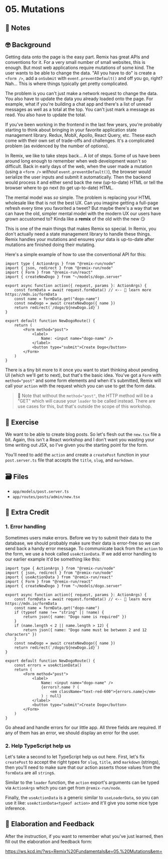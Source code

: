 # 05. Mutations

## 📝 Notes

## 🤓 Background

Getting data onto the page is the easy part. Remix has great APIs and
conventions for it. For a very small number of small websites, this is enough.
But most web applications require mutations of some kind. The user wants to be
able to change the data. "All you have to do" is create a `<form />`, add a
`onSubmit` with `event.preventDefault()` and off you go, right? Nah... This is
where things typically get pretty complicated.

The problem is you can't just make a network request to change the data. You
also have to update the data you already loaded onto the page. For example, what
if you're building a chat app and there's a list of unread messages as well as a
total at the top. You can't just mark a message as read. You also have to update
the total.

If you've been working in the frontend in the last few years, you're probably
starting to think about bringing in your favorite application state management
library. Redux, MobX, Apollo, React Query, etc. These each come with their own
set of trade-offs and challenges. It's a complicated problem (as evidenced by
the number of options).

In Remix, we like to take steps back... A _lot_ of steps. Some of us have been
around long enough to remember when web development wasn't so difficult. Back in
early days of the web, when the user made a mutation (using a `<form />`
_without_ `event.preventDefault()`), the browser would serialize the user inputs
and submit it automatically. Then the backend would process it and either send
back the new (up-to-date) HTML or tell the browser where to go next (to get
up-to-date) HTML.

The mental model was _so_ simple. The problem is replacing your HTML wholesale
like that is not the best UX. Can you imagine getting a full-page refresh every
time you favorited a tweet? But maybe there's a way that we can have the old,
simpler mental model with the modern UX our users have grown accustomed to?
Kinda like a **remix** of the old with the new 😏

This is one of the main things that makes Remix so special. In Remix, you don't
actually need a state management library to handle these things. Remix handles
your mutations and ensures your data is up-to-date after mutations are finished
doing their mutating.

Here's a simple example of how to use the conventional API for this:

```tsx app/routes/dogo/new.tsx
import type { ActionArgs } from "@remix-run/node"
import { json, redirect } from "@remix-run/node"
import { Form } from "@remix-run/react"
import { createNewDogo } from "~/models/dogo.server"

export async function action({ request, params }: ActionArgs) {
    const formData = await request.formData() // <-- 📜 learn more https://mdn.io/formData
    const name = formData.get("dogo-name")
    const newDogo = await createNewDogo({ name })
    return redirect(`/dogo/${newDogo.id}`)
}

export default function NewDogoRoute() {
    return (
        <Form method="post">
            <label>
                Name: <input name="dogo-name" />
            </label>
            <button type="submit">Create Dogo</button>
        </Form>
    )
}
```

There is a tiny bit more to it once you want to start thinking about pending UI
(which we'll get to next), but that's the basic idea. You've got a `Form` with
`method="post"` and some form elements and when it's submitted, Remix will call
your `action` with the request which you can use to get the form data.

> 🦉 Note that without the `method="post"`, the HTTP method will be a "GET"
> which will cause your `loader` to be called instead. There are use cases for
> this, but that's outside the scope of this workshop.

## 💪 Exercise

We want to be able to create blog posts. So let's flesh out the `new.tsx` file a
bit. Again, this isn't a React workshop and I don't want you wasting your time
writing out JSX, so I've given you the starting point for the form.

You'll need to add the `action` and create a `createPost` function in your
`post.server.ts` file that accepts the `title`, `slug`, and `markdown`.

## 🗃 Files

-   `app/models/post.server.ts`
-   `app/routes/posts/admin/new.tsx`

## 💯 Extra Credit

### 1. Error handling

Sometimes users make errors. Before we try to submit their data to the database,
we should probably make sure their data is error-free so we can send back a
handy error message. To communicate back from the `action` to the form, we use a
hook called `useActionData`. If we add error handling to our earlier example
it'd be something like this:

```tsx app/routes/dogo/new.tsx
import type { ActionArgs } from "@remix-run/node"
import { json, redirect } from "@remix-run/node"
import { useActionData } from "@remix-run/react"
import { Form } from "@remix-run/react"
import { createNewDogo } from "~/models/dogo.server"

export async function action({ request, params }: ActionArgs) {
    const formData = await request.formData() // <-- 📜 learn more https://mdn.io/formData
    const name = formData.get("dogo-name")
    if (typeof name !== "string" || !name) {
        return json({ name: "Dogo name is required" })
    }
    if (name.length < 2 || name.length > 12) {
        return json({ name: "Dogo name must be between 2 and 12 characters" })
    }
    const newDogo = await createNewDogo({ name })
    return redirect(`/dogo/${newDogo.id}`)
}

export default function NewDogoRoute() {
    const errors = useActionData()
    return (
        <Form method="post">
            <label>
                Name: <input name="dogo-name" />
                {errors?.name ? (
                    <em className="text-red-600">{errors.name}</em>
                ) : null}
            </label>
            <button type="submit">Create Dogo</button>
        </Form>
    )
}
```

Go ahead and handle errors for our little app. All three fields are required. If
any of them has an error, we should display an error for the user.

### 2. Help TypeScript help us

Let's take a second to let TypeScript help us out here. First, let's fix
`createPost` to accept the right types for `slug`, `title`, and `markdown`
(strings), then you'll need to make sure that our action asserts those values
from the `formData` are all `string`s.

Similar to the `loader` function, the `action` export's arguments can be typed
via `ActionArgs` which you can get from `@remix-run/node`.

Finally, the `useActionData` is a generic similar to `useLoaderData`, so you can
use it like: `useActionData<typeof action>` and it'll give you some nice type
inference.

## 🦉 Elaboration and Feedback

After the instruction, if you want to remember what you've just learned, then
fill out the elaboration and feedback form:

https://ws.kcd.im/?ws=Remix%20Fundamentals&e=05.%20Mutations&em=
